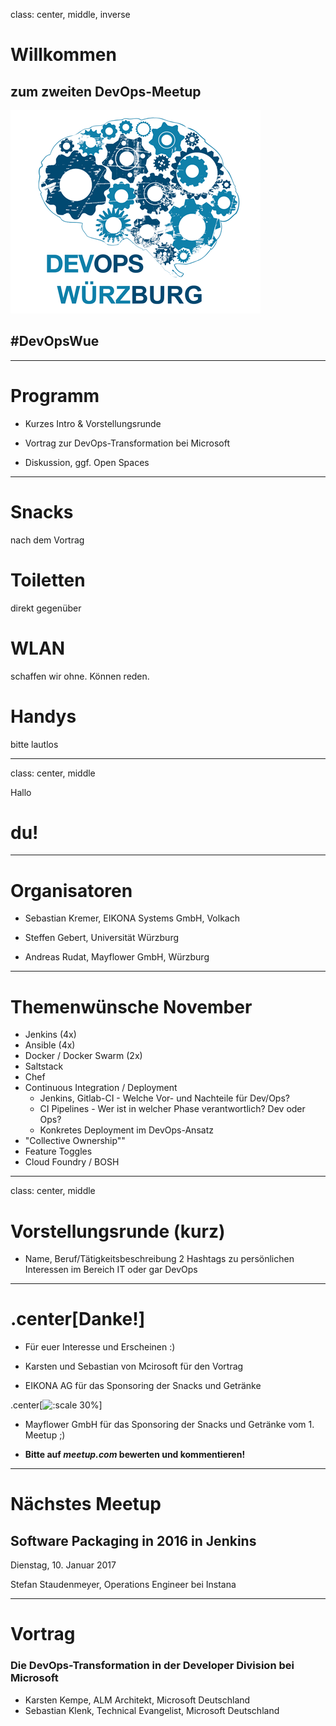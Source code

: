 class: center, middle, inverse

# Willkommen

## zum zweiten DevOps-Meetup
![Default-aligned image](images/devops_s.png)

## #DevOpsWue

---

# Programm

- Kurzes Intro & Vorstellungsrunde

- Vortrag zur DevOps-Transformati­on bei Microsoft

- Diskussion, ggf. Open Spaces

---

# Snacks

nach dem Vortrag

# Toiletten

direkt gegenüber


# WLAN

schaffen wir ohne. Können reden.

# Handys

bitte lautlos

---
class: center, middle

Hallo

# du!

---
# Organisatoren

- Sebastian Kremer, EIKONA Systems GmbH, Volkach

- Steffen Gebert, Universität Würzburg

- Andreas Rudat, Mayflower GmbH, Würzburg

---
# Themenwünsche November

* Jenkins (4x)
* Ansible (4x)
* Docker / Docker Swarm (2x)
* Saltstack
* Chef
* Continuous Integration / Deployment
  * Jenkins, Gitlab-CI - Welche Vor- und Nachteile für Dev/Ops?
  * CI Pipelines - Wer ist in welcher Phase verantwortlich? Dev oder Ops?
  * Konkretes Deployment im DevOps-Ansatz
* "Collective Ownership""
* Feature Toggles
* Cloud Foundry / BOSH


---
class: center, middle
# Vorstellungsrunde (kurz)

* Name, Beruf/Tätigkeitsbeschreibung
2 Hashtags zu persönlichen Interessen im Bereich IT oder gar DevOps


---
# .center[Danke!]

- Für euer Interesse und Erscheinen :)

- Karsten und Sebastian von Mcirosoft für den Vortrag

- EIKONA AG für das Sponsoring der Snacks und Getränke

.center[![:scale 30%](http://www.eikona.de/portal/pics/eikona.de/eikona_logos/logo_eikona_group_black.png)]

- Mayflower GmbH für das Sponsoring der Snacks und Getränke vom 1. Meetup ;)


- **Bitte auf _meetup.com_ bewerten und kommentieren!**

---
# Nächstes Meetup

## Software Packaging in 2016 in Jenkins

Dienstag, 10. Januar 2017

Stefan Staudenmeyer, Operations Engineer bei Instana

---
# Vortrag

### Die DevOps-Transformation in der Developer Division bei Microsoft

* Karsten Kempe, ALM Architekt, Microsoft Deutschland
* Sebastian Klenk, Technical Evangelist, Microsoft Deutschland

